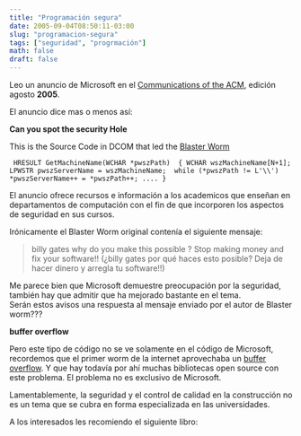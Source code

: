 ```yaml
---
title: "Programación segura"
date: 2005-09-04T08:50:11-03:00
slug: "programacion-segura"
tags: ["seguridad", "progrmación"]
math: false
draft: false
---
```


Leo un anuncio de Microsoft en el [Communications of the ACM](http://www.acm.org/pubs/cacm/), edición agosto **2005**.

El anuncio dice mas o menos así:

**Can you spot the security Hole**

This is the Source Code in DCOM that led the [Blaster Worm](http://en.wikipedia.org/wiki/Blaster_worm)

` HRESULT GetMachineName(WCHAR *pwszPath)  { WCHAR wszMachineName[N+1];  LPWSTR pwszServerName = wszMachineName;  while (*pwszPath != L'\\')  *pwszServerName++ = *pwszPath++; .... }`

El anuncio ofrece recursos e información a los academicos que enseñan en
departamentos de computación con el fin de que incorporen los aspectos
de seguridad en sus cursos.

Irónicamente el Blaster Worm original contenía el siguiente mensaje:

> billy gates why do you make this possible ? Stop making money and fix
> your software!! (¿billy gates por qué haces esto posible? Deja de
> hacer dinero y arregla tu software!!)

Me parece bien que Microsoft demuestre preocupación por la seguridad,
también hay que admitir que ha mejorado bastante en el tema.\
Serán estos avisos una respuesta al mensaje enviado por el autor de
Blaster worm???

**buffer overflow**

Pero este tipo de código no se ve solamente en el código de Microsoft,
recordemos que el primer worm de la internet aprovechaba un [buffer
overflow](http://en.wikipedia.org/wiki/Buffer_overflow). Y que hay
todavía por ahí muchas bibliotecas open source con este problema. El
problema no es exclusivo de Microsoft.

Lamentablemente, la seguridad y el control de calidad en la construcción
no es un tema que se cubra en forma especializada en las universidades.

A los interesados les recomiendo el siguiente libro:
